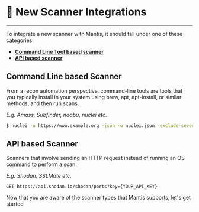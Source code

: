 # 🔗 New Scanner Integrations
---

To integrate a new scanner with Mantis, it should fall under one of these categories:
- [**Command Line Tool based scanner**](/./new-scanner-integrations/new-scanner-integration-command-line.md)
- [**API based scanner**](/./new-scanner-integrations/new-scanner-integration-api.md)

## Command Line based Scanner 
From a recon automation perspective, command-line tools are tools that you typically install in your system using brew, apt, apt-install, or similar methods, and then run scans.  

*E.g. Amass, Subfinder, naabu, nuclei etc.*

```zsh
$ nuclei -u https://www.example.org -json -o nuclei.json -exclude-severity info -v
```

## API based Scanner 
Scanners that involve sending an HTTP request instead of running an OS command to perform a scan. 

*E.g. Shodan, SSLMate etc.*

```http
GET https://api.shodan.io/shodan/ports?key={YOUR_API_KEY}

```
Now that you are aware of the scanner types that Mantis supports, let's get started